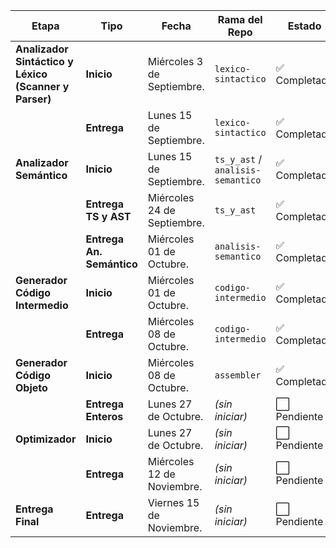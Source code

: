 | Etapa | Tipo | Fecha | Rama del Repo | Estado |
|--------|------|--------|----------------|--------|
| **Analizador Sintáctico y Léxico (Scanner y Parser)** | **Inicio** | Miércoles 3 de Septiembre. | `lexico-sintactico` | ✅ Completado |
|  | **Entrega** | Lunes 15 de Septiembre. | `lexico-sintactico` | ✅ Completado |
| **Analizador Semántico** | **Inicio** | Lunes 15 de Septiembre. | `ts_y_ast` / `analisis-semantico` | ✅ Completado |
|  | **Entrega TS y AST** | Miércoles 24 de Septiembre. | `ts_y_ast` | ✅ Completado |
|  | **Entrega An. Semántico** | Miércoles 01 de Octubre. | `analisis-semantico` | ✅ Completado |
| **Generador Código Intermedio** | **Inicio** | Miércoles 01 de Octubre. | `codigo-intermedio` | ✅ Completado |
|  | **Entrega** | Miércoles 08 de Octubre. | `codigo-intermedio` | ✅ Completado |
| **Generador Código Objeto** | **Inicio** | Miércoles 08 de Octubre. | `assembler` | ✅ Completado |
|  | **Entrega Enteros** | Lunes 27 de Octubre. | *(sin iniciar)* | ⬜ Pendiente |
| **Optimizador** | **Inicio** | Lunes 27 de Octubre. | *(sin iniciar)* | ⬜ Pendiente |
|  | **Entrega** | Miércoles 12 de Noviembre. | *(sin iniciar)* | ⬜ Pendiente |
| **Entrega Final** | **Entrega** | Viernes 15 de Noviembre. | *(sin iniciar)* | ⬜ Pendiente |

